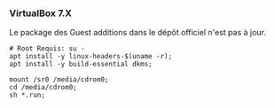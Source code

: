 ### VirtualBox 7.X
Le package des Guest additions dans le dépôt officiel n'est pas à jour.

```
# Root Requis: su -
apt install -y linux-headers-$(uname -r);
apt install -y build-essential dkms;

mount /sr0 /media/cdrom0;
cd /media/cdrom0;
sh *.run;
```

